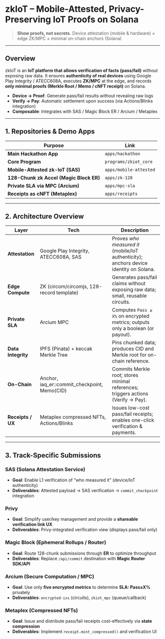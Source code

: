 # zkIoT – Mobile-Attested, Privacy-Preserving IoT Proofs on Solana

> **Show proofs, not secrets.**
> Device attestation (mobile & hardware) × edge ZK/MPC × minimal on-chain anchors (Solana)

---

## Overview

zkIoT is an **IoT platform that allows verification of facts (pass/fail)** without exposing raw data.
It ensures **authenticity of real devices** using Google Play Integrity / ATECC608A, executes **ZK/MPC** at the edge, and records **only minimal proofs (Merkle Root / Memo / cNFT receipt)** on Solana.

* **Device → Proof**: Generate pass/fail results without revealing raw logs
* **Verify → Pay**: Automatic settlement upon success (via Actions/Blinks integration)
* **Composable**: Integrates with SAS / Magic Block ER / Arcium / Metaplex

---

## 1. Repositories & Demo Apps

| Purpose                                 | Link                   |
| --------------------------------------- | ---------------------- |
| **Main Hackathon App**                  | `apps/hackathon`       |
| **Core Program**                        | `programs/zkiot_core`  |
| **Mobile-Attested zk-IoT (SAS)**        | `apps/mobile-attested` |
| **128-Chunk zk Accel (Magic Block ER)** | `apps/zk-128`          |
| **Private SLA via MPC (Arcium)**        | `apps/mpc-sla`         |
| **Receipts as cNFT (Metaplex)**         | `apps/receipts`        |

---

## 2. Architecture Overview

| Layer              | Tech                                         | Description                                                                            |
| ------------------ | -------------------------------------------- | -------------------------------------------------------------------------------------- |
| **Attestation**    | Google Play Integrity, ATECC608A, SAS        | Proves *who measured it* (mobile/IoT authenticity); anchors device identity on Solana. |
| **Edge Compute**   | ZK (circom/circomjs, 128-record template)    | Generates pass/fail claims without exposing raw data; small, reusable circuits.        |
| **Private SLA**    | Arcium MPC                                   | Computes `Pass ≥ X%` on encrypted metrics; outputs only a boolean (or payout).         |
| **Data Integrity** | IPFS (Pinata) + keccak Merkle Tree           | Pins chunked data; produces CID and Merkle root for on-chain reference.                |
| **On-Chain**       | Anchor, iaq_er::commit_checkpoint, Memo(CID) | Commits Merkle root; stores minimal references; triggers actions (Verify → Pay).       |
| **Receipts / UX**  | Metaplex compressed NFTs, Actions/Blinks     | Issues low-cost pass/fail receipts; enables one-click verification & payments.         |

---

## 3. Track-Specific Submissions

### SAS (Solana Attestation Service)

* **Goal**: Enable L1 verification of “who measured it” (device/IoT authenticity)
* **Deliverables**: Attested payload → SAS verification → `commit_checkpoint` integration

### Privy

* **Goal**: Simplify user/key management and provide a **shareable verification link UX**
* **Deliverables**: Privy-integrated verification view (displays pass/fail only)

### Magic Block (Ephemeral Rollups / Router)

* **Goal**: Route 128-chunk submissions through **ER** to optimize throughput
* **Deliverables**: Replace `/api/commit` destination with **Magic Router SDK/API**

### Arcium (Secure Computation / MPC)

* **Goal**: Use only **five encrypted metrics** to determine **SLA: Pass≥X%** privately
* **Deliverables**: `encrypted-ixs` (circuits), `zkiot_mpc` (queue/callback)

### Metaplex (Compressed NFTs)

* **Goal**: Issue and distribute pass/fail receipts cost-effectively via **state compression**
* **Deliverables**: Implement `receipt.mint_compressed()` and verification UI



